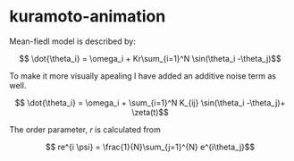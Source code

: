 # kuramoto-animation
Mean-fiedl model is described by:

$$ \dot{\theta_i} = \omega_i + Kr\sum_{i=1}^N \sin(\theta_i -\theta_j)$$

To make it more visually apealing I have added an additive noise term as well. 

$$ \dot{\theta_i} = \omega_i + \sum_{i=1}^N K_{ij} \sin(\theta_i -\theta_j)+ \zeta(t)$$

The order parameter, $r$ is calculated from
 
$$ re^{i \psi} = \frac{1}{N}\sum_{j=1}^{N} e^{i\theta_j}$$

